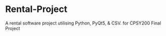 # Rental-Project
A rental software project utilising Python, PyQt5, &amp; CSV.
for CPSY200 Final Project
